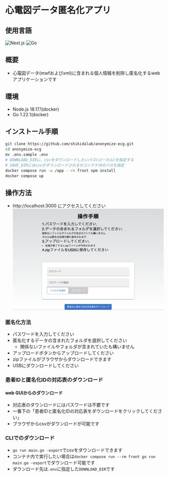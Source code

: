 # 心電図データ匿名化アプリ
## 使用言語
![Next.js](https://img.shields.io/badge/Next.js-000000?style=for-the-badge&logo=nextdotjs&logoColor=white)
![Go](https://img.shields.io/badge/Go-00ADD8?style=for-the-badge&logo=go&logoColor=white)

## 概要
- 心電図データ(mwfおよびxml)に含まれる個人情報を削除し匿名化するwebアプリケーションです

## 環境
- Node.js 18.17.1(docker)
- Go 1.22.1(docker)

## インストール手順
```bash
git clone https://github.com/shikidalab/anonymize-ecg.git
cd anonymize-ecg
mv .env.sample .env 
# DOWNLOAD_DIRに，csvをダウンロードしたいパス(ローカル)を指定する
# SAVE_DIRにはcsvがダウンロードされるのコンテナ内のパスを指定
docker compose run -w /app --rm front npm install 
docker compose up
```

## 操作方法
- http://localhost:3000 にアクセスしてください
![Description of the image](docs/image.png)

### 匿名化方法
- パスワードを入力してください
- 匿名化するデータの含まれたフォルダを選択してください
  - 関係ないファイルやフォルダが含まれていたも構いません
- アップロードボタンからアップロードしてください
- zipファイルがブラウザからダウンロードできます
- USBにダウンロードしてください

### 患者IDと匿名化IDの対応表のダウンロード
#### web GUIからのダウンロード
- 対応表のダウンロードにはパスワードは不要です
- 一番下の「患者IDと匿名化IDの対応表をダウンロードをクリックしてください」
- ブラウザからcsvがダウンロードが可能です

### CLIでのダウンロード
- `go run main.go -export`でcsvをダウンロードできます
- コンテナ内で実行したい場合は`docker compose run --rm front go run main.go -export`でダウンロード可能です
- ダウンロード先は`.env`に指定した`DOWNLOAD_DIR`です
